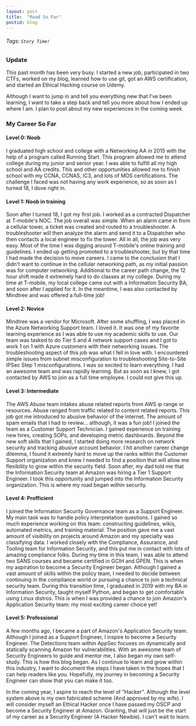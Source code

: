 ```yaml
---
layout: post
title:  "Road So Far"
postid: blog
---
```



###### Tags: `Story Time!`

### Update
This past month has been very busy. I started a new job, participated in two CTFs, worked on my blog, learned how to use git, got an AWS certification, and started an Ethical Hacking course on Udemy.

Although I want to jump in and tell you everything new that I've been learning, I want to take a step back and tell you more about how I ended up where I am. I plan to post about my new experiences in the coming week.

### My Career So Far

#### Level 0: Noob
I graduated high school and college with a Networking AA in 2015 with the help of a program called Running Start. This program allowed me to attend college during my junior and senior year. I was able to fulfill all my high school and AA credits. This and other opportunities allowed me to finish school with my CCNA, CCNAS, IC3, and lots of MOS certifications. The challenge I faced was not having any work experience, so as soon as I turned 18, I dove right in.

#### Level 1: Noob in training
Soon after I turned 18, I got my first job. I worked as a contracted Dispatcher at T-mobile's NOC. The job overall was simple. When an alarm came in from a cellular tower, a ticket was created and routed to a troubleshooter. A troubleshooter will then analyze the alarm and send it to a Dispatcher who then contacts a local engineer to fix the tower. All in all, the job was very easy. Most of the time I was digging around T-mobile's online training and guidelines. I ended up getting promoted to a troubleshooter, but by that time I had made the decision to move careers. I came to the conclusion that I didn't want to continue in the cellular networking path, as my initial passion was for computer networking. Additional to the career path change, the 12 hour shift made it extremely hard to do classes at my college. During my time at T-mobile, my local college came out with a Information Security BA, and soon after I applied for it. In the meantime, I was also contacted by Mindtree and was offered a full-time job!

#### Level 2: Novice
Mindtree was a vendor for Microsoft. After some shuffling, I was placed in the Azure Networking Support team. I loved it. It was one of my favorite learning experience as I was able to use my academic skills to use. Our team was tasked to do Tier 5 and 4 network support cases and I got to work 1 on 1 with Azure customers with their networking issues. The troubleshooting aspect of this job was what I fell in love with. I encountered simple issues from subnet misconfiguration to troubleshooting Site-to-Site IPSec Step 1 misconfigurations. I was so excited to learn everything. I had an awesome team and was rapidly learning. But as soon as I knew, I got contacted by AWS to join as a full time employee. I could not give this up.

#### Level 3: Intermediate
The AWS Abuse team intakes abuse related reports from AWS ip range or resources. Abuse ranged from traffic related to content related reports. This job got me introduced to abusive behavior of the internet. The amount of spam emails that I had to review... although, it was a fun job! I joined the team as a Customer Support Technician. I gained experience on training new hires, creating SOPs, and developing metric dashboards. Beyond the new soft skills that I gained, I started doing more research on network security and tracking abusive account behavior. I hit another career change dilemma, I found it extremly hard to move up the ranks within the Customer Support organization and knew I needed to find a position that will allow me flexibility to grow within the security field. Soon after, my dad told me that the Information Security team at Amazon was hiring a Tier 1 Support Engineer. I took this opportunity and jumped into the Information Security organization. This is where my road began within security.

#### Level 4: Profficient
I joined the Information Security Governance team as a Support Engineer. My main task was to handle policy interpretation questions. I gained so much experience working on this team: constructing guidelines, wikis, automated metrics, and training material. The position gave me a vast amount of visibility on projects around Amazon and my specialty was classifying data. I worked closely with the Compliance, Assurance, and Tooling team for Information Security, and this put me in contact with lots of amazing compliance folks. During my time in this team, I was able to attend two SANS courses and became certified in GCIH and GPEN. This is when my aspiration to become a Security Engineer began. Although I gained a vast amount of skills within the policy team, I needed to decide between continuing in the compliance world or pursuing a chance to join a technical security team. During this transition time, I graduated in 2019 with my BA in Information Security, taught myself Python, and began to get comfortable using Linux distros. This is when I was provided a chance to join Amazon's Application Security team: my most exciting career choice yet!

#### Level 5: Professional
A few months ago, I became a part of Amazon's Application Security team. Although I joined as a Support Engineer, I inspire to become a Security Engineer. The Detections team within AppSec focuses on dynamically and statically scanning Amazon for vulnerabilities. With an awesome team of Security Engineers to guide and mentor me, I also began my own self-study. This is how this blog began. As I continue to learn and grow within this industry, I want to document the steps I have taken in the hopes that I can help readers like you. Hopefully, my journey in becoming a Security Engineer can show that you can make it too.

In the coming year, I aspire to reach the level of "Hacker". Although the level system above is my own fabricated scheme (And approved by my wife). I will consider myself an Ethical Hacker once I have passed my OSCP and become a Security Engineer at Amazon. Granting, that will just be the start of my career as a Security Engineer (A Hacker Newbie). I can't wait to learn.
